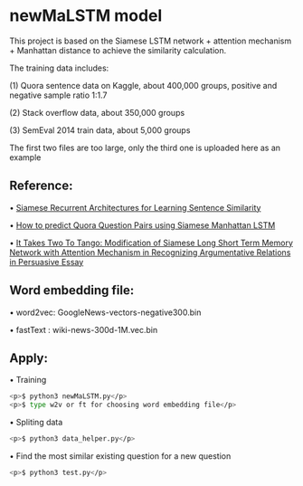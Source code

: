 newMaLSTM model 
===============
This project is based on the Siamese LSTM network + attention mechanism + Manhattan distance to achieve the similarity calculation. 

The training data includes: 

(1) Quora sentence data on Kaggle, about 400,000 groups, positive and negative sample ratio 1:1.7 

(2) Stack overflow data, about 350,000 groups 

(3) SemEval 2014 train data, about 5,000 groups

The first two files are too large, only the third one is uploaded here as an example

Reference:
----------
•	[Siamese Recurrent Architectures for Learning Sentence Similarity](http://www.mit.edu/~jonasm/info/MuellerThyagarajan_AAAI16.pdf)

•	[How to predict Quora Question Pairs using Siamese Manhattan LSTM](https://medium.com/mlreview/implementing-malstm-on-kaggles-quora-question-pairs-competition-8b31b0b16a07)

•	[It Takes Two To Tango: Modification of Siamese Long Short Term Memory Network with Attention Mechanism in Recognizing Argumentative Relations in Persuasive Essay](https://www.sciencedirect.com/science/article/pii/S1877050917320847)

Word embedding file:
--------------------
•	word2vec:	GoogleNews-vectors-negative300.bin

•	fastText  :	wiki-news-300d-1M.vec.bin

Apply:
------

• Training

``` Bash
<p>$ python3 newMaLSTM.py</p>
<p>$ type w2v or ft for choosing word embedding file</p>
```


• Spliting data

``` Bash
<p>$ python3 data_helper.py</p>
```


• Find the most similar existing question for a new question
``` Bash
<p>$ python3 test.py</p>
```

